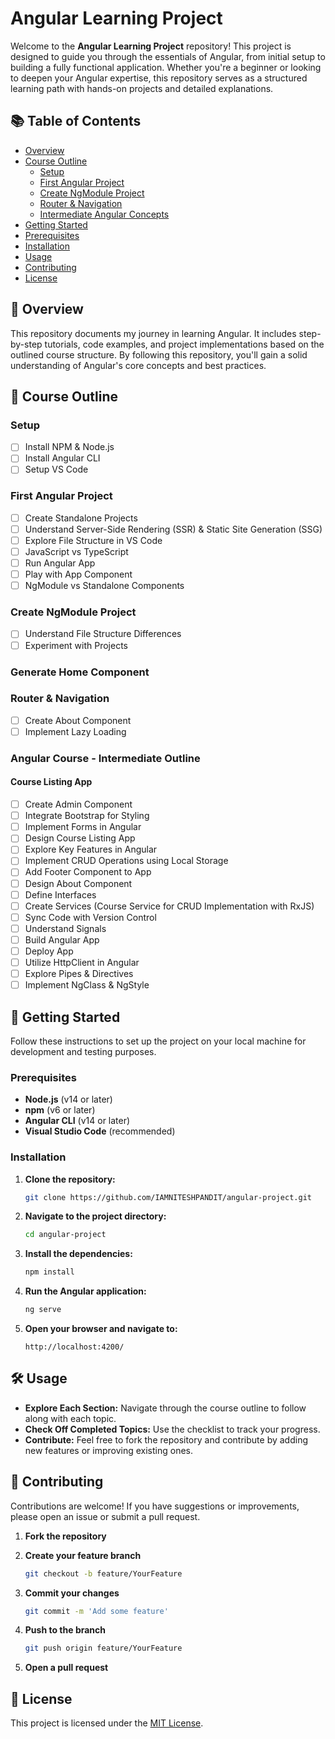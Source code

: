 # Angular Learning Project

Welcome to the **Angular Learning Project** repository! This project is designed to guide you through the essentials of Angular, from initial setup to building a fully functional application. Whether you're a beginner or looking to deepen your Angular expertise, this repository serves as a structured learning path with hands-on projects and detailed explanations.

## 📚 Table of Contents

- [Overview](#overview)
- [Course Outline](#course-outline)
  - [Setup](#setup)
  - [First Angular Project](#first-angular-project)
  - [Create NgModule Project](#create-ngmodule-project)
  - [Router & Navigation](#router--navigation)
  - [Intermediate Angular Concepts](#angular-course---intermediate-outline)
- [Getting Started](#getting-started)
- [Prerequisites](#prerequisites)
- [Installation](#installation)
- [Usage](#usage)
- [Contributing](#contributing)
- [License](#license)

## 🌟 Overview

This repository documents my journey in learning Angular. It includes step-by-step tutorials, code examples, and project implementations based on the outlined course structure. By following this repository, you'll gain a solid understanding of Angular's core concepts and best practices.

## 📝 Course Outline

### Setup

- [ ] Install NPM & Node.js
- [ ] Install Angular CLI
- [ ] Setup VS Code

### First Angular Project

- [ ] Create Standalone Projects
- [ ] Understand Server-Side Rendering (SSR) & Static Site Generation (SSG)
- [ ] Explore File Structure in VS Code
- [ ] JavaScript vs TypeScript
- [ ] Run Angular App
- [ ] Play with App Component
- [ ] NgModule vs Standalone Components

### Create NgModule Project

- [ ] Understand File Structure Differences
- [ ] Experiment with Projects

### Generate Home Component

### Router & Navigation

- [ ] Create About Component
- [ ] Implement Lazy Loading

### Angular Course - Intermediate Outline

#### Course Listing App

- [ ] Create Admin Component
- [ ] Integrate Bootstrap for Styling
- [ ] Implement Forms in Angular
- [ ] Design Course Listing App
- [ ] Explore Key Features in Angular
- [ ] Implement CRUD Operations using Local Storage
- [ ] Add Footer Component to App
- [ ] Design About Component
- [ ] Define Interfaces
- [ ] Create Services (Course Service for CRUD Implementation with RxJS)
- [ ] Sync Code with Version Control
- [ ] Understand Signals
- [ ] Build Angular App
- [ ] Deploy App
- [ ] Utilize HttpClient in Angular
- [ ] Explore Pipes & Directives
- [ ] Implement NgClass & NgStyle

## 🚀 Getting Started

Follow these instructions to set up the project on your local machine for development and testing purposes.

### Prerequisites

- **Node.js** (v14 or later)
- **npm** (v6 or later)
- **Angular CLI** (v14 or later)
- **Visual Studio Code** (recommended)

### Installation

1. **Clone the repository:**

   ```bash
   git clone https://github.com/IAMNITESHPANDIT/angular-project.git
   ```

2. **Navigate to the project directory:**

   ```bash
   cd angular-project
   ```

3. **Install the dependencies:**

   ```bash
   npm install
   ```

4. **Run the Angular application:**

   ```bash
   ng serve
   ```

5. **Open your browser and navigate to:**

   ```
   http://localhost:4200/
   ```

## 🛠 Usage

- **Explore Each Section:** Navigate through the course outline to follow along with each topic.
- **Check Off Completed Topics:** Use the checklist to track your progress.
- **Contribute:** Feel free to fork the repository and contribute by adding new features or improving existing ones.

## 🤝 Contributing

Contributions are welcome! If you have suggestions or improvements, please open an issue or submit a pull request.

1. **Fork the repository**
2. **Create your feature branch**

   ```bash
   git checkout -b feature/YourFeature
   ```

3. **Commit your changes**

   ```bash
   git commit -m 'Add some feature'
   ```

4. **Push to the branch**

   ```bash
   git push origin feature/YourFeature
   ```

5. **Open a pull request**

## 📄 License

This project is licensed under the [MIT License](LICENSE).
